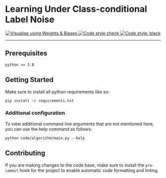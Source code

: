 # Learning Under Class-conditional Label Noise

<p align="center">
  <a href="https://wandb.ai/alexmirrington/class-conditional-label-noise">
    <img
      src="https://img.shields.io/static/v1?label=visualise&message=wandb&color=yellow&logo=Weights%20%26%20Biases"
      alt="Visualise using Weights & Biases"
    />
  </a>
  <a href="https://github.com/alexmirrington/class-conditional-label-noise/actions?query=workflow%3Astyle">
    <img
      src="https://github.com/alexmirrington/class-conditional-label-noise/workflows/style/badge.svg"
      alt="Code style check"
    />
  </a>
  <a href="https://github.com/psf/black">
    <img
      src="https://img.shields.io/badge/code%20style-black-000000.svg"
      alt="Code style: black"
    />
  </a>
</p>

----------------------

## Prerequisites

```Text
python >= 3.8
```

## Getting Started

Make sure to install all python requirements like so:

`pip install -r requirements.txt`

### Additional configuration

To view additional command line arguments that are not mentioned here, you can use the help command as follows:

`python code/algorithm/main.py --help`

## Contributing

If you are making changes to the code base, make sure to install the `pre-commit` hook for the project to enable automatic code formatting and linting.
